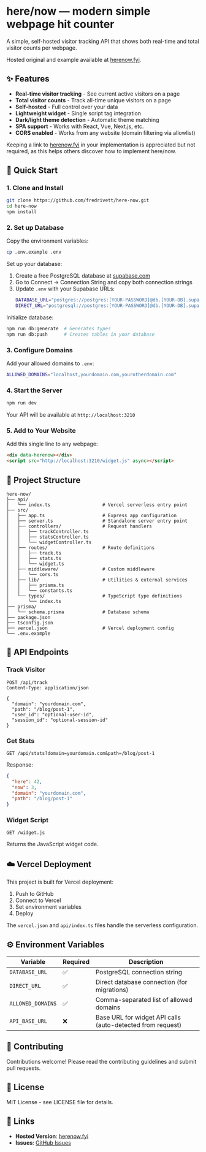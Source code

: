 # here/now — modern simple webpage hit counter

A simple, self-hosted visitor tracking API that shows both real-time and total visitor counts per webpage.

Hosted original and example available at [herenow.fyi](https://www.herenow.fyi).

## ✨ Features

- **Real-time visitor tracking** - See current active visitors on a page
- **Total visitor counts** - Track all-time unique visitors on a page
- **Self-hosted** - Full control over your data
- **Lightweight widget** - Single script tag integration
- **Dark/light theme detection** - Automatic theme matching
- **SPA support** - Works with React, Vue, Next.js, etc.
- **CORS enabled** - Works from any website (domain filtering via allowlist)

Keeping a link to [herenow.fyi](https://herenow.fyi) in your implementation is appreciated but not required, as this helps others discover how to implement here/now.

## 🚀 Quick Start

### 1. Clone and Install

```bash
git clone https://github.com/fredrivett/here-now.git
cd here-now
npm install
```

### 2. Set up Database

Copy the environment variables:

```bash
cp .env.example .env
```

Set up your database:

1. Create a free PostgreSQL database at [supabase.com](https://supabase.com)
2. Go to Connect → Connection String and copy both connection strings
3. Update `.env` with your Supabase URLs:
   ```bash
   DATABASE_URL="postgres://postgres:[YOUR-PASSWORD]@db.[YOUR-DB].supabase.co:6543/postgres?pgbouncer=true"  # Transaction Pooler
   DIRECT_URL="postgresql://postgres:[YOUR-PASSWORD]@db.[YOUR-DB].supabase.co:5432/postgres"  # Direct connection
   ```

Initialize database:

```bash
npm run db:generate  # Generates types
npm run db:push      # Creates tables in your database
```

### 3. Configure Domains

Add your allowed domains to `.env`:

```bash
ALLOWED_DOMAINS="localhost,yourdomain.com,yourotherdomain.com"
```

### 4. Start the Server

```bash
npm run dev
```

Your API will be available at `http://localhost:3210`

### 5. Add to Your Website

Add this single line to any webpage:

```html
<div data-herenow></div>
<script src="http://localhost:3210/widget.js" async></script>
```

## 📁 Project Structure

```
here-now/
├── api/
│   └── index.ts                   # Vercel serverless entry point
├── src/
│   ├── app.ts                     # Express app configuration
│   ├── server.ts                  # Standalone server entry point
│   ├── controllers/               # Request handlers
│   │   ├── trackController.ts
│   │   ├── statsController.ts
│   │   └── widgetController.ts
│   ├── routes/                    # Route definitions
│   │   ├── track.ts
│   │   ├── stats.ts
│   │   └── widget.ts
│   ├── middleware/                # Custom middleware
│   │   └── cors.ts
│   ├── lib/                       # Utilities & external services
│   │   ├── prisma.ts
│   │   └── constants.ts
│   └── types/                     # TypeScript type definitions
│       └── index.ts
├── prisma/
│   └── schema.prisma              # Database schema
├── package.json
├── tsconfig.json
├── vercel.json                    # Vercel deployment config
└── .env.example
```

## 🔌 API Endpoints

### Track Visitor

```http
POST /api/track
Content-Type: application/json

{
  "domain": "yourdomain.com",
  "path": "/blog/post-1",
  "user_id": "optional-user-id",
  "session_id": "optional-session-id"
}
```

### Get Stats

```http
GET /api/stats?domain=yourdomain.com&path=/blog/post-1
```

Response:

```json
{
  "here": 42,
  "now": 3,
  "domain": "yourdomain.com",
  "path": "/blog/post-1"
}
```

### Widget Script

```http
GET /widget.js
```

Returns the JavaScript widget code.

## ☁️ Vercel Deployment

This project is built for Vercel deployment:

1. Push to GitHub
2. Connect to Vercel
3. Set environment variables
4. Deploy

The `vercel.json` and `api/index.ts` files handle the serverless configuration.

## ⚙️ Environment Variables

| Variable          | Required | Description                                                |
| ----------------- | -------- | ---------------------------------------------------------- |
| `DATABASE_URL`    | ✅       | PostgreSQL connection string                               |
| `DIRECT_URL`      | ✅       | Direct database connection (for migrations)                |
| `ALLOWED_DOMAINS` | ✅       | Comma-separated list of allowed domains                    |
| `API_BASE_URL`    | ❌       | Base URL for widget API calls (auto-detected from request) |

## 🤝 Contributing

Contributions welcome! Please read the contributing guidelines and submit pull requests.

## 📄 License

MIT License - see LICENSE file for details.

## 🔗 Links

- **Hosted Version**: [herenow.fyi](https://herenow.fyi)
- **Issues**: [GitHub Issues](https://github.com/fredrivett/here-now/issues)
